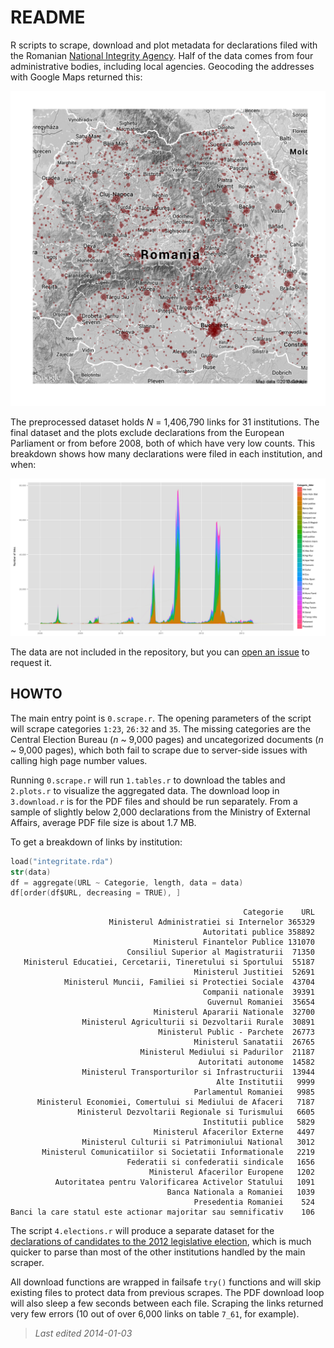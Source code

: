 # README

R scripts to scrape, download and plot metadata for declarations filed with the Romanian [National Integrity Agency](http://integritate.eu/). Half of the data comes from four administrative bodies, including local agencies. Geocoding the addresses with Google Maps returned this:

![](fig9_geo.png)

The preprocessed dataset holds _N_ = 1,406,790 links for 31 institutions. The final dataset and the plots exclude declarations from the European Parliament or from before 2008, both of which have very low counts. This breakdown shows how many declarations were filed in each institution, and when:

![](fig4_week.png)

The data are not included in the repository, but you can [open an issue](issues) to request it.

## HOWTO

The main entry point is `0.scrape.r`. The opening parameters of the script will scrape categories `1:23`, `26:32` and `35`. The missing categories are the Central Election Bureau (_n_ ~ 9,000 pages) and uncategorized documents (_n_ ~ 9,000 pages), which both fail to scrape due to server-side issues with calling high page number values.

Running `0.scrape.r` will run `1.tables.r` to download the tables and `2.plots.r` to visualize the aggregated data. The download loop in `3.download.r` is for the PDF files and should be run separately. From a sample of slightly below 2,000 declarations from the Ministry of External Affairs, average PDF file size is about 1.7 MB.

To get a breakdown of links by institution:

```S
load("integritate.rda")
str(data)
df = aggregate(URL ~ Categorie, length, data = data)
df[order(df$URL, decreasing = TRUE), ]
```

                                                        Categorie    URL
                          Ministerul Administratiei si Internelor 365329
                                               Autoritati publice 358892
                                    Ministerul Finantelor Publice 131070
                              Consiliul Superior al Magistraturii  71350
       Ministerul Educatiei, Cercetarii, Tineretului si Sportului  55187
                                             Ministerul Justitiei  52691
                Ministerul Muncii, Familiei si Protectiei Sociale  43704
                                               Companii nationale  39391
                                                Guvernul Romaniei  35654
                                    Ministerul Apararii Nationale  32700
                    Ministerul Agriculturii si Dezvoltarii Rurale  30891
                                     Ministerul Public - Parchete  26773
                                             Ministerul Sanatatii  26765
                                 Ministerul Mediului si Padurilor  21187
                                              Autoritati autonome  14582
                    Ministerul Transporturilor si Infrastructurii  13944
                                                  Alte Institutii   9999
                                             Parlamentul Romaniei   9985
          Ministerul Economiei, Comertului si Mediului de Afaceri   7187
                   Ministerul Dezvoltarii Regionale si Turismului   6605
                                               Institutii publice   5829
                                    Ministerul Afacerilor Externe   4497
                    Ministerul Culturii si Patrimoniului National   3012
           Ministerul Comunicatiilor si Societatii Informationale   2219
                              Federatii si confederatii sindicale   1656
                                   Ministerul Afacerilor Europene   1202
              Autoritatea pentru Valorificarea Activelor Statului   1091
                                       Banca Nationala a Romaniei   1039
                                             Presedentia Romaniei    524
    Banci la care statul este actionar majoritar sau semnificativ    106

The script `4.elections.r` will produce a separate dataset for the [declarations of candidates to the 2012 legislative election](http://declaratii.integritate.eu/home/navigare/alegeri-2012.aspx), which is much quicker to parse than most of the other institutions handled by the main scraper.

All download functions are wrapped in failsafe `try()` functions and will skip existing files to protect data from previous scrapes. The PDF download loop will also sleep a few seconds between each file. Scraping the links returned very few errors (10 out of over 6,000 links on table `7_61`, for example).

> _Last edited 2014-01-03_
